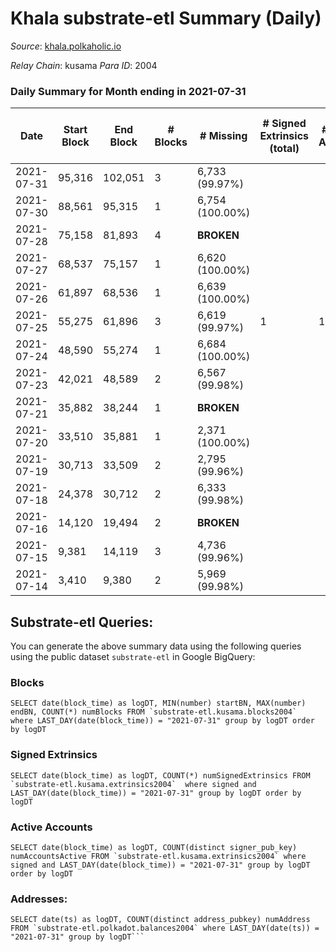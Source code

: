 # Khala substrate-etl Summary (Daily)

_Source_: [khala.polkaholic.io](https://khala.polkaholic.io)

*Relay Chain*: kusama
*Para ID*: 2004



### Daily Summary for Month ending in 2021-07-31


| Date | Start Block | End Block | # Blocks | # Missing | # Signed Extrinsics (total) | # Active Accounts | # Addresses with Balances | # Events | # Transfers | # XCM Transfers In | # XCM Transfers Out |
| ---- | ----------- | --------- | -------- | --------- | --------------------------- | ----------------- | ------------------------- | -------- | ----------- | ------------------ | ------------------- |
| 2021-07-31 | 95,316 | 102,051 | 3 | 6,733 (99.97%) |  |  | 3,172 | 6 |   |   |   |
| 2021-07-30 | 88,561 | 95,315 | 1 | 6,754 (100.00%) |  |  |  | 2 |   |   |   |
| 2021-07-28 | 75,158 | 81,893 | 4 |  **BROKEN**  |  |  |  | 8 |   |   |   |
| 2021-07-27 | 68,537 | 75,157 | 1 | 6,620 (100.00%) |  |  |  | 2 |   |   |   |
| 2021-07-26 | 61,897 | 68,536 | 1 | 6,639 (100.00%) |  |  |  | 2 |   |   |   |
| 2021-07-25 | 55,275 | 61,896 | 3 | 6,619 (99.97%) | 1 | 1 |  | 8 |   |   |   |
| 2021-07-24 | 48,590 | 55,274 | 1 | 6,684 (100.00%) |  |  |  | 2 |   |   |   |
| 2021-07-23 | 42,021 | 48,589 | 2 | 6,567 (99.98%) |  |  |  | 4 |   |   |   |
| 2021-07-21 | 35,882 | 38,244 | 1 |  **BROKEN**  |  |  |  | 2 |   |   |   |
| 2021-07-20 | 33,510 | 35,881 | 1 | 2,371 (100.00%) |  |  |  | 2 |   |   |   |
| 2021-07-19 | 30,713 | 33,509 | 2 | 2,795 (99.96%) |  |  |  | 4 |   |   |   |
| 2021-07-18 | 24,378 | 30,712 | 2 | 6,333 (99.98%) |  |  |  | 5 |   |   |   |
| 2021-07-16 | 14,120 | 19,494 | 2 |  **BROKEN**  |  |  |  | 4 |   |   |   |
| 2021-07-15 | 9,381 | 14,119 | 3 | 4,736 (99.96%) |  |  |  | 6 |   |   |   |
| 2021-07-14 | 3,410 | 9,380 | 2 | 5,969 (99.98%) |  |  |  | 4 |   |   |   |

## Substrate-etl Queries:
You can generate the above summary data using the following queries using the public dataset `substrate-etl` in Google BigQuery:


### Blocks
```
SELECT date(block_time) as logDT, MIN(number) startBN, MAX(number) endBN, COUNT(*) numBlocks FROM `substrate-etl.kusama.blocks2004`  where LAST_DAY(date(block_time)) = "2021-07-31" group by logDT order by logDT
```


### Signed Extrinsics
```
SELECT date(block_time) as logDT, COUNT(*) numSignedExtrinsics FROM `substrate-etl.kusama.extrinsics2004`  where signed and LAST_DAY(date(block_time)) = "2021-07-31" group by logDT order by logDT
```


### Active Accounts
```
SELECT date(block_time) as logDT, COUNT(distinct signer_pub_key) numAccountsActive FROM `substrate-etl.kusama.extrinsics2004` where signed and LAST_DAY(date(block_time)) = "2021-07-31" group by logDT order by logDT
```


### Addresses:
```
SELECT date(ts) as logDT, COUNT(distinct address_pubkey) numAddress FROM `substrate-etl.polkadot.balances2004` where LAST_DAY(date(ts)) = "2021-07-31" group by logDT```

